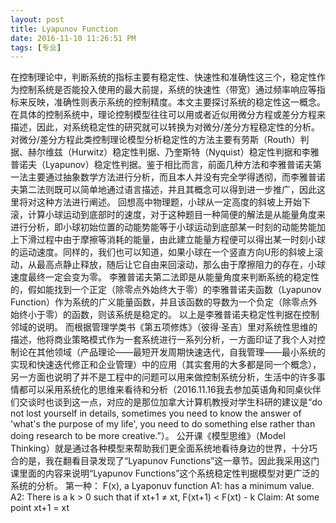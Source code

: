 ```yaml
---
layout: post
title: Lyapunov Function
date: 2016-11-10 11:26:51 PM 
tags: [专业]  
---
```


    

在控制理论中，判断系统的指标主要有稳定性、快速性和准确性这三个，稳定性作为控制系统是否能投入使用的最大前提，系统的快速性（带宽）通过频率响应等指标来反映，准确性则表示系统的控制精度。本文主要探讨系统的稳定性这一概念。
在具体的控制系统中，理论控制模型往往可以用或者近似用微分方程或差分方程来描述，因此，对系统稳定性的研究就可以转换为对微分/差分方程稳定性的分析。
对微分/差分方程此类控制理论模型分析稳定性的方法主要有劳斯（Routh）判据、赫尔维兹（Hurwitz）稳定性判据、乃奎斯特（Nyquist）稳定性判据和李雅普诺夫（Lyapunov）稳定性判据。鉴于相比而言，前面几种方法和李雅普诺夫第一法主要通过抽象数学方法进行分析，而且本人并没有完全学得透彻，而李雅普诺夫第二法则既可以简单地通过语言描述，并且其概念可以得到进一步推广，因此这里将对这种方法进行阐述。
回想高中物理题，小球从一定高度的斜坡上开始下滚，计算小球运动到底部时的速度，对于这种题目一种简便的解法是从能量角度来进行分析，即小球初始位置的动能势能等于小球运动到底部某一时刻的动能势能加上下滑过程中由于摩擦等消耗的能量，由此建立能量方程便可以得出某一时刻小球的运动速度。同样的，我们也可以知道，如果小球在一个竖直方向U形的斜坡上滚动，从最高点静止释放，随后让它自由来回滚动，那么由于摩擦阻力的存在，小球速度最终一定会变为零。
李雅普诺夫第二法即是从能量角度来判断系统的稳定性的，假如能找到一个正定（除零点外始终大于零）的李雅普诺夫函数（Lyapunov Function）作为系统的广义能量函数，并且该函数的导数为一个负定（除零点外始终小于零）的函数，则该系统是稳定的。
以上是李雅普诺夫稳定性判据在控制邻域的说明。
而根据管理学类书《第五项修炼》（彼得·圣吉）里对系统性思维的描述，他将商业策略模式作为一套系统进行一系列分析，一方面印证了我个人对控制论在其他领域（产品理论——最短开发周期快速迭代，自我管理——最小系统的实现和快速迭代修正和企业管理）中的应用（其实套用的大多都是同一个概念），另一方面也说明了并不是工程中的问题可以用来做控制系统分析，生活中的许多事情都可以采用系统化的思维来看待和分析（2016.11.16我去参加英语角和同桌伙伴们交谈时也谈到这一点，对应的是那位加拿大计算机教授对学生科研的建议是“do not lost yourself in details, sometimes you need to know the answer of 'what's the purpose of my life', you need to do something else rather than doing research to be more creative.”）。
公开课《模型思维》（Model Thinking）就是通过各种模型来帮助我们更全面系统地看待身边的世界，十分巧合的是，我在翻看目录发现了“Lyapunov Functions”这一章节。因此我采用这门课里面的内容来说明“Lyapunov Functions”这个系统稳定性判据模型对更广泛的系统的分析。
第一种：
    F(x), a Lyaponuv function
    A1:  has a minimum value.  
    A2: There is a k > 0 such that if xt+1 ≠ xt, F(xt+1) < F(xt) - k 
    Claim: At some point xt+1 = xt  

